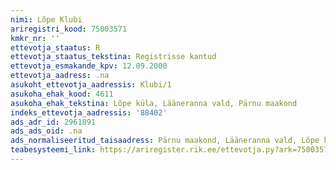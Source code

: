 ```yaml
---
nimi: Lõpe Klubi
ariregistri_kood: 75003571
kmkr_nr: ''
ettevotja_staatus: R
ettevotja_staatus_tekstina: Registrisse kantud
ettevotja_esmakande_kpv: 12.09.2000
ettevotja_aadress: .na
asukoht_ettevotja_aadressis: Klubi/1
asukoha_ehak_kood: 4611
asukoha_ehak_tekstina: Lõpe küla, Lääneranna vald, Pärnu maakond
indeks_ettevotja_aadressis: '88402'
ads_adr_id: 2961891
ads_ads_oid: .na
ads_normaliseeritud_taisaadress: Pärnu maakond, Lääneranna vald, Lõpe küla, Klubi/1
teabesysteemi_link: https://ariregister.rik.ee/ettevotja.py?ark=75003571&ref=rekvisiidid
---
```

